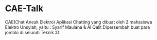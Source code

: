 CAE-Talk
================

CAE(Chat Aneuk Elektro)
Aplikasi Chatting yang dibuat oleh 2 mahasiswa Elektro Unsyiah, yaitu : Syarif Maulana & Al Qalit
Dipersembah buat para jomblo di seluruh Teknik :D